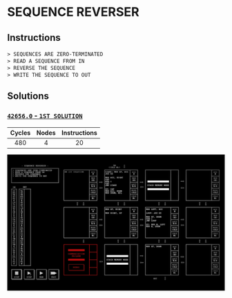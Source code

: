# SEQUENCE REVERSER

## Instructions

```
> SEQUENCES ARE ZERO-TERMINATED
> READ A SEQUENCE FROM IN
> REVERSE THE SEQUENCE
> WRITE THE SEQUENCE TO OUT
```

## Solutions

### [`42656.0` - `1ST SOLUTION`](42656.0.txt)

| Cycles | Nodes | Instructions |
| :----: | :---: | :----------: |
|  480   |   4   |      20      |

![42656.0](42656.0.jpg?raw=true)

